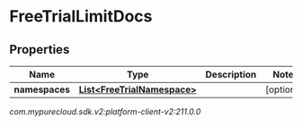 # FreeTrialLimitDocs


## Properties

| Name | Type | Description | Notes |
| ------------ | ------------- | ------------- | ------------- |
| **namespaces** | [**List&lt;FreeTrialNamespace&gt;**](FreeTrialNamespace) |  |  [optional] |




_com.mypurecloud.sdk.v2:platform-client-v2:211.0.0_
